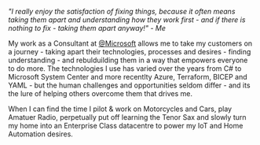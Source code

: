 <!--
**spafrost/spafrost** is a ✨ _special_ ✨ repository because its `README.md` (this file) appears on your GitHub profile.

Here are some ideas to get you started:

- 🔭 I’m currently working on ...
- 🌱 I’m currently learning ...
- 👯 I’m looking to collaborate on ...
- 🤔 I’m looking for help with ...
- 💬 Ask me about ...
- 📫 How to reach me: ...
- 😄 Pronouns: ...
- ⚡ Fun fact: ...
-->

_"I really enjoy the satisfaction of fixing things, because it often means taking them apart and understanding how they work first - and if there is nothing to fix - taking them apart anyway!" - Me_

My work as a Consultant at [@Microsoft](https://github.com/microsoft) allows me to take my customers on a journey - taking apart their technologies, processes and desires - finding understanding - and rebulduilding them in a way that empowers everyone to do more. The technologies I use has varied over the years from C# to Microsoft System Center and more recentlty Azure, Terraform, BICEP and YAML - but the human challenges and opportunities seldom differ - and its the lure of helping others overcome them that drives me.

When I can find the time I pilot & work on Motorcycles and Cars, play Amatuer Radio, perpetually put off learning the Tenor Sax and slowly turn my home into an Enterprise Class datacentre to power my IoT and Home Automation desires. 
